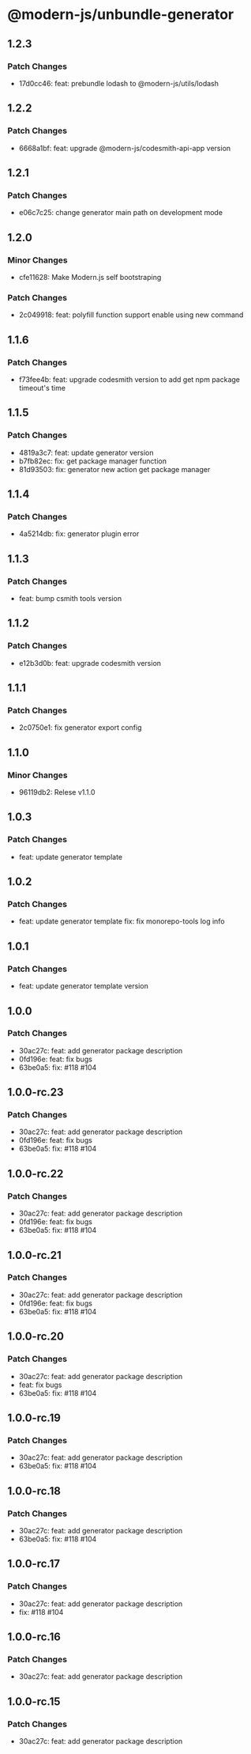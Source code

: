 # @modern-js/unbundle-generator

## 1.2.3

### Patch Changes

- 17d0cc46: feat: prebundle lodash to @modern-js/utils/lodash

## 1.2.2

### Patch Changes

- 6668a1bf: feat: upgrade @modern-js/codesmith-api-app version

## 1.2.1

### Patch Changes

- e06c7c25: change generator main path on development mode

## 1.2.0

### Minor Changes

- cfe11628: Make Modern.js self bootstraping

### Patch Changes

- 2c049918: feat: polyfill function support enable using new command

## 1.1.6

### Patch Changes

- f73fee4b: feat: upgrade codesmith version to add get npm package timeout's time

## 1.1.5

### Patch Changes

- 4819a3c7: feat: update generator version
- b7fb82ec: fix: get package manager function
- 81d93503: fix: generator new action get package manager

## 1.1.4

### Patch Changes

- 4a5214db: fix: generator plugin error

## 1.1.3

### Patch Changes

- feat: bump csmith tools version

## 1.1.2

### Patch Changes

- e12b3d0b: feat: upgrade codesmith version

## 1.1.1

### Patch Changes

- 2c0750e1: fix generator export config

## 1.1.0

### Minor Changes

- 96119db2: Relese v1.1.0

## 1.0.3

### Patch Changes

- feat: update generator template

## 1.0.2

### Patch Changes

- feat: update generator template
  fix: fix monorepo-tools log info

## 1.0.1

### Patch Changes

- feat: update generator template version

## 1.0.0

### Patch Changes

- 30ac27c: feat: add generator package description
- 0fd196e: feat: fix bugs
- 63be0a5: fix: #118 #104

## 1.0.0-rc.23

### Patch Changes

- 30ac27c: feat: add generator package description
- 0fd196e: feat: fix bugs
- 63be0a5: fix: #118 #104

## 1.0.0-rc.22

### Patch Changes

- 30ac27c: feat: add generator package description
- 0fd196e: feat: fix bugs
- 63be0a5: fix: #118 #104

## 1.0.0-rc.21

### Patch Changes

- 30ac27c: feat: add generator package description
- 0fd196e: feat: fix bugs
- 63be0a5: fix: #118 #104

## 1.0.0-rc.20

### Patch Changes

- 30ac27c: feat: add generator package description
- feat: fix bugs
- 63be0a5: fix: #118 #104

## 1.0.0-rc.19

### Patch Changes

- 30ac27c: feat: add generator package description
- 63be0a5: fix: #118 #104

## 1.0.0-rc.18

### Patch Changes

- 30ac27c: feat: add generator package description
- 63be0a5: fix: #118 #104

## 1.0.0-rc.17

### Patch Changes

- 30ac27c: feat: add generator package description
- fix: #118 #104

## 1.0.0-rc.16

### Patch Changes

- 30ac27c: feat: add generator package description

## 1.0.0-rc.15

### Patch Changes

- 30ac27c: feat: add generator package description
